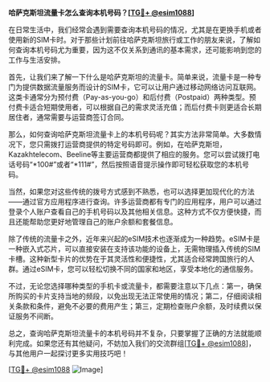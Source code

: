 **哈萨克斯坦流量卡怎么查询本机号码？[[TG💪+ @esim1088](https://t.me/s/esim1088)]**

在日常生活中，我们经常会遇到需要查询本机号码的情况，尤其是在更换手机或者使用新的SIM卡时。对于那些计划前往哈萨克斯坦旅行或工作的朋友来说，了解如何查询本机号码尤为重要，因为这不仅关系到通讯的基本需求，还可能影响到您的工作与生活安排。

首先，让我们来了解一下什么是哈萨克斯坦的流量卡。简单来说，流量卡是一种专门为提供数据流量服务而设计的SIM卡，它可以让用户通过移动网络访问互联网。这类卡通常分为预付费（Pay-as-you-go）和后付费（Postpaid）两种类型。预付费卡适合短期使用者，可以根据自己的需求灵活充值；而后付费卡则更适合长期居住者，通常需要与运营商签订合同。

那么，如何查询哈萨克斯坦流量卡上的本机号码呢？其实方法非常简单。大多数情况下，您只需拨打运营商提供的特定号码即可。例如，在哈萨克斯坦，Kazakhtelecom、Beeline等主要运营商都提供了相应的服务。您可以尝试拨打电话号码“*100#”或者“*111#”，然后按照语音提示操作即可轻松获取您的本机号码。

当然，如果您对这些传统的拨号方式感到不熟悉，也可以选择更加现代化的方法——通过官方应用程序进行查询。许多运营商都有专门的应用程序，用户可以通过登录个人账户查看自己的手机号码以及其他相关信息。这种方式不仅方便快捷，而且还能帮助您更好地管理自己的账户余额和套餐信息。

除了传统的流量卡之外，近年来兴起的eSIM技术也逐渐成为一种趋势。eSIM卡是一种嵌入式芯片，可以直接安装在支持该功能的设备上，无需物理插入传统的SIM卡槽。这种新型卡片的优势在于其灵活性和便捷性，尤其适合经常跨国旅行的人群。通过eSIM卡，您可以轻松切换不同的国家和地区，享受本地化的通信服务。

不过，无论您选择哪种类型的手机卡或流量卡，都需要注意以下几点：第一，确保所购买的卡片支持当地的频段，以免出现无法正常使用的情况；第二，仔细阅读相关条款和条件，避免不必要的费用产生；第三，定期检查账户余额，及时续费以保证服务不间断。

总之，查询哈萨克斯坦流量卡的本机号码并不复杂，只要掌握了正确的方法就能顺利完成。如果您还有其他疑问，不妨加入我们的交流群组[[TG💪+ @esim1088](https://t.me/s/esim1088)]，与其他用户一起探讨更多实用技巧吧！

[[TG💪+ @esim1088](https://t.me/s/esim1088) ![Image](https://i.postimg.cc/4NQfJmqS/Snipaste-2025-05-13-00-14-12.png)]